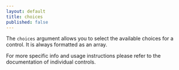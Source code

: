 ```yaml
---
layout: default
title: choices
published: false
---
```



The `choices` argument allows you to select the available choices for a control.
It is always formatted as an array.

For more specific info and usage instructions please refer to the documentation of individual controls.
